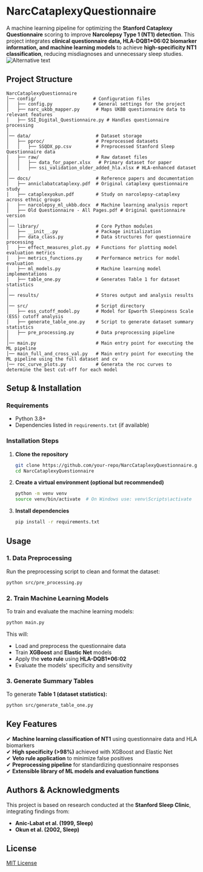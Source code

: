 # **NarcCataplexyQuestionnaire**  
A machine learning pipeline for optimizing the **Stanford Cataplexy Questionnaire** scoring to improve **Narcolepsy Type 1 (NT1) detection**. This project integrates **clinical questionnaire data, HLA-DQB1*06:02 biomarker information, and machine learning models** to achieve **high-specificity NT1 classification**, reducing misdiagnoses and unnecessary sleep studies.
![Alternative text](docs/RG_NT1_Poster_Seattle_Big_Updated.png)



## **Project Structure**  

```
NarcCataplexyQuestionnaire
│── config/                     # Configuration files  
│   ├── config.py               # General settings for the project  
│   ├── narc_ukbb_mapper.py      # Maps UKBB questionnaire data to relevant features  
│   ├── SSI_Digital_Questionnaire.py # Handles questionnaire processing  
│  
│── data/                        # Dataset storage  
│   ├── pproc/                   # Preprocessed datasets  
│   │   ├── SSQDX_pp.csv         # Preprocessed Stanford Sleep Questionnaire data  
│   ├── raw/                     # Raw dataset files  
│   │   ├── data_for_paper.xlsx   # Primary dataset for paper  
│   │   ├── ssi_validation_older_added_hla.xlsx # HLA-enhanced dataset  
│  
│── docs/                        # Reference papers and documentation  
│   ├── anniclabatcataplexy.pdf  # Original cataplexy questionnaire study  
│   ├── cataplexyokun.pdf        # Study on narcolepsy-cataplexy across ethnic groups  
│   ├── narcolepsy_ml_ukbb.docx  # Machine learning analysis report  
│   ├── Old Questionnaire - All Pages.pdf # Original questionnaire version  
│  
│── library/                     # Core Python modules  
│   ├── __init__.py              # Package initialization  
│   ├── data_class.py            # Data structures for questionnaire processing  
│   ├── effect_measures_plot.py  # Functions for plotting model evaluation metrics  
│   ├── metrics_functions.py     # Performance metrics for model evaluation  
│   ├── ml_models.py             # Machine learning model implementations  
│   ├── table_one.py             # Generates Table 1 for dataset statistics  
│  
│── results/                     # Stores output and analysis results  
│  
│── src/                         # Script directory  
│   ├── ess_cutoff_model.py      # Model for Epworth Sleepiness Scale (ESS) cutoff analysis  
│   ├── generate_table_one.py    # Script to generate dataset summary statistics  
│   ├── pre_processing.py        # Data preprocessing pipeline  
│  
│── main.py                      # Main entry point for executing the ML pipeline  
│── main_full_and_cross_val.py   # Main entry point for executing the ML pipeline using the full dataset and cv
│── roc_curve_plots.py           # Generata the roc curves to determine the best cut-off for each model
```

## **Setup & Installation**  

### **Requirements**  
- Python 3.8+  
- Dependencies listed in `requirements.txt` (if available)  

### **Installation Steps**  
1. **Clone the repository**  
   ```bash
   git clone https://github.com/your-repo/NarcCataplexyQuestionnaire.git
   cd NarcCataplexyQuestionnaire
   ```

2. **Create a virtual environment (optional but recommended)**  
   ```bash
   python -m venv venv
   source venv/bin/activate  # On Windows use: venv\Scripts\activate
   ```

3. **Install dependencies**  
   ```bash
   pip install -r requirements.txt
   ```

## **Usage**  

### **1. Data Preprocessing**  
Run the preprocessing script to clean and format the dataset:  
```bash
python src/pre_processing.py
```

### **2. Train Machine Learning Models**  
To train and evaluate the machine learning models:  
```bash
python main.py
```
This will:  
- Load and preprocess the questionnaire data  
- Train **XGBoost** and **Elastic Net** models  
- Apply the **veto rule** using **HLA-DQB1*06:02**  
- Evaluate the models' specificity and sensitivity  

### **3. Generate Summary Tables**  
To generate **Table 1 (dataset statistics):**  
```bash
python src/generate_table_one.py
```

## **Key Features**  
✔ **Machine learning classification of NT1** using questionnaire data and HLA biomarkers  
✔ **High specificity (>98%)** achieved with XGBoost and Elastic Net  
✔ **Veto rule application** to minimize false positives  
✔ **Preprocessing pipeline** for standardizing questionnaire responses  
✔ **Extensible library of ML models and evaluation functions**  

## **Authors & Acknowledgments**  
This project is based on research conducted at the **Stanford Sleep Clinic**, integrating findings from:  
- **Anic-Labat et al. (1999, Sleep)**
- **Okun et al. (2002, Sleep)**  

## **License**  
[MIT License](LICENSE)  
